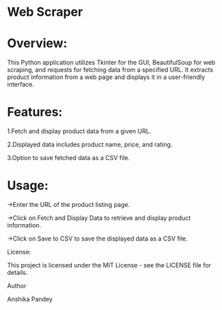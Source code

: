 # Web Scraper


# Overview:

This Python application utilizes Tkinter for the GUI, BeautifulSoup for web scraping, and requests for fetching data from a specified URL. It extracts product information from a web page and displays it in a user-friendly interface.

# Features:

1.Fetch and display product data from a given URL.

2.Displayed data includes product name, price, and rating.

3.Option to save fetched data as a CSV file.

# Usage:

->Enter the URL of the product listing page.

->Click on Fetch and Display Data to retrieve and display product information.

->Click on Save to CSV to save the displayed data as a CSV file.

License:

This project is licensed under the MIT License - see the LICENSE file for details.

Author

Anshika Pandey

